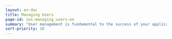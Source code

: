 ```yaml
---
layout: en-doc
title: Managing Users
page-id: ios-managing_users-en
summary: "User management is fundamental to the success of your application.  Kii SDK provides various features to let your application onboard, manage and leverage your application's users.  All of the tasks required for standard applications are simplified by our SDK, making it easy to get your application up and running."
sort-priority: 10
---
```

